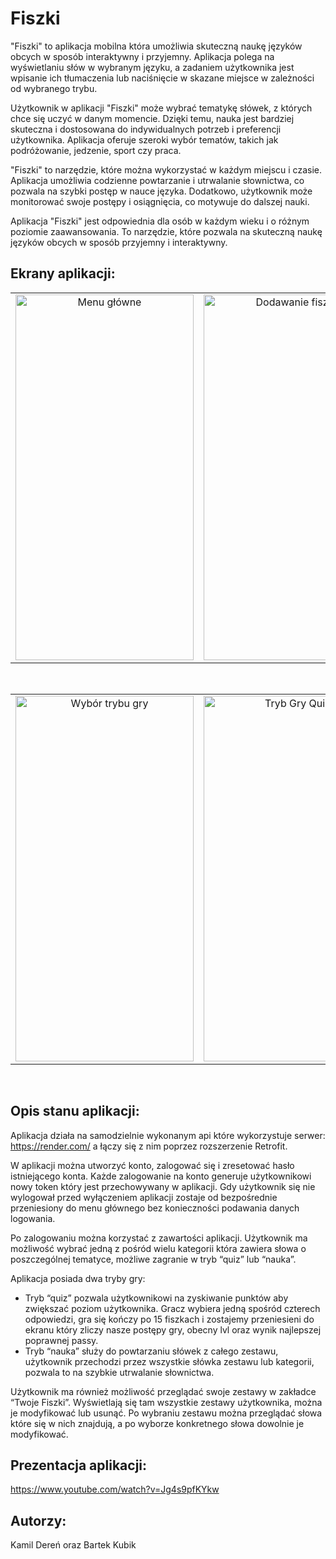 # Fiszki

"Fiszki" to aplikacja mobilna która umożliwia skuteczną naukę języków obcych w sposób interaktywny i przyjemny. Aplikacja polega na wyświetlaniu słów w wybranym języku, a zadaniem użytkownika jest wpisanie ich tłumaczenia lub naciśnięcie w skazane miejsce w zależności od wybranego trybu. 

Użytkownik w aplikacji "Fiszki" może wybrać tematykę słówek, z których chce się uczyć w danym momencie. Dzięki temu, nauka jest bardziej skuteczna i dostosowana do indywidualnych potrzeb i preferencji użytkownika. Aplikacja oferuje szeroki wybór tematów, takich jak podróżowanie, jedzenie, sport czy praca. 

"Fiszki" to narzędzie, które można wykorzystać w każdym miejscu i czasie. Aplikacja umożliwia codzienne powtarzanie i utrwalanie słownictwa, co pozwala na szybki postęp w nauce języka. Dodatkowo, użytkownik może monitorować swoje postępy i osiągnięcia, co motywuje do dalszej nauki. 

Aplikacja "Fiszki" jest odpowiednia dla osób w każdym wieku i o różnym poziomie zaawansowania. To narzędzie, które pozwala na skuteczną naukę języków obcych w sposób przyjemny i interaktywny.


## Ekrany aplikacji:
<div align="center">
  <table>
    <tr>
      <td style="text-align: center;">
        <img src="https://github.com/DwiN3/Fiszki/assets/104890694/a29624e0-4618-4b11-ba79-9d660e2c5544" alt="Menu główne" width="285" height="585"/>
      </td>
      <td style="text-align: center;">
        <img src="https://github.com/DwiN3/Fiszki/assets/104890694/0edf25f0-6671-47d0-8bdc-bf014fcdfa76" alt="Dodawanie fiszek" width="285" height="585"/>
      </td>
      <td style="text-align: center;">
        <img src="https://github.com/DwiN3/Fiszki/assets/104890694/3dfb5e55-9933-4f31-bf1d-81bbe244ca50" alt="Panel zestawów" width="285" height="585"/>
    </tr>
  </table>
</div>
<br>
<div align="center">
  <table>
    <tr>
      <td style="text-align: center;">
        <img src="https://github.com/DwiN3/Fiszki/assets/104890694/8fdac8f8-2e1b-4342-ace7-6d8756978847" alt="Wybór trybu gry" width="285" height="585"/>
      </td>
      <td style="text-align: center;">
        <img src="https://github.com/DwiN3/Fiszki/assets/104890694/8d8e9931-d088-4a12-bcb2-b9b5d2f6c986" alt="Tryb Gry Quiz" width="285" height="585"/>
      </td>
      <td style="text-align: center;">
        <img src="https://github.com/DwiN3/Fiszki/assets/104890694/da7e1030-4ed1-475d-8cf9-b41481de8a90" alt="Tryb Gry Nauka" width="285" height="585"/>
    </tr>
  </table>
</div>
<br>

## Opis stanu aplikacji:

Aplikacja działa na samodzielnie wykonanym api które wykorzystuje serwer: https://render.com/ a łączy się z nim poprzez rozszerzenie Retrofit.

W aplikacji można utworzyć konto, zalogować się i zresetować hasło istniejącego konta. Każde zalogowanie na konto generuje użytkownikowi nowy token który jest przechowywany w aplikacji. Gdy użytkownik się nie wylogował przed wyłączeniem aplikacji zostaje od bezpośrednie przeniesiony do menu głównego bez konieczności podawania danych logowania.

Po zalogowaniu można korzystać z zawartości aplikacji. Użytkownik ma możliwość wybrać jedną z pośród wielu kategorii która zawiera słowa o poszczególnej tematyce,  możliwe zagranie w tryb “quiz” lub “nauka”.

Aplikacja posiada dwa tryby gry:
* Tryb “quiz” pozwala użytkownikowi na zyskiwanie punktów aby zwiększać poziom użytkownika. Gracz wybiera jedną spośród czterech odpowiedzi, gra się kończy po 15 fiszkach i zostajemy przeniesieni do ekranu który zliczy nasze postępy gry, obecny lvl oraz wynik najlepszej poprawnej passy.
* Tryb “nauka” służy do powtarzaniu słówek z całego zestawu, użytkownik przechodzi przez wszystkie słówka zestawu lub kategorii, pozwala to na szybkie utrwalanie słownictwa.

Użytkownik ma również możliwość przeglądać swoje zestawy w zakładce “Twoje Fiszki”. 
Wyświetlają się tam wszystkie zestawy użytkownika, można je modyfikować lub usunąć. Po wybraniu zestawu można przeglądać słowa które się w nich znajdują, a po wyborze konkretnego słowa dowolnie je modyfikować.


## Prezentacja aplikacji:
https://www.youtube.com/watch?v=Jg4s9pfKYkw

## Autorzy:
Kamil Dereń oraz Bartek Kubik
